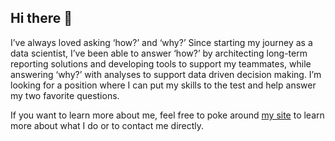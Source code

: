 ## Hi there 👋

I’ve always loved asking ‘how?’ and ‘why?’ Since starting my journey as a data scientist, I’ve been able to answer ‘how?’ by architecting long-term reporting solutions and developing tools to support my teammates, while answering ‘why?’ with analyses to support data driven decision making. I’m looking for a position where I can put my skills to the test and help answer my two favorite questions.

If you want to learn more about me, feel free to poke around [my site](https://guslipkin.me) to learn more about what I do or to contact me directly.
